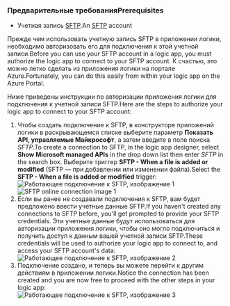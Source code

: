 ### <a name="prerequisites"></a><span data-ttu-id="22b60-101">Предварительные требования</span><span class="sxs-lookup"><span data-stu-id="22b60-101">Prerequisites</span></span>
* <span data-ttu-id="22b60-102">Учетная запись [SFTP](https://en.wikipedia.org/wiki/SSH_File_Transfer_Protocol).</span><span class="sxs-lookup"><span data-stu-id="22b60-102">An [SFTP](https://en.wikipedia.org/wiki/SSH_File_Transfer_Protocol) account</span></span>  

<span data-ttu-id="22b60-103">Прежде чем использовать учетную запись SFTP в приложении логики, необходимо авторизовать его для подключения к этой учетной записи.</span><span class="sxs-lookup"><span data-stu-id="22b60-103">Before you can use your SFTP account in a logic app, you must authorize the logic app to connect to your SFTP account.</span></span> <span data-ttu-id="22b60-104">К счастью, это можно легко сделать из приложения логики на портале Azure.</span><span class="sxs-lookup"><span data-stu-id="22b60-104">Fortunately, you can do this easily from within your logic app on the Azure Portal.</span></span>  

<span data-ttu-id="22b60-105">Ниже приведены инструкции по авторизации приложения логики для подключения к учетной записи SFTP.</span><span class="sxs-lookup"><span data-stu-id="22b60-105">Here are the steps to authorize your logic app to connect to your SFTP account:</span></span>  

1. <span data-ttu-id="22b60-106">Чтобы создать подключение к SFTP, в конструкторе приложений логики в раскрывающемся списке выберите параметр **Показать API, управляемые Майкрософт**, а затем введите в поле поиска *SFTP*.</span><span class="sxs-lookup"><span data-stu-id="22b60-106">To create a connection to SFTP, in the logic app designer, select **Show Microsoft managed APIs** in the drop down list then enter *SFTP* in the search box.</span></span> <span data-ttu-id="22b60-107">Выберите триггер **SFTP - When a file is added or modified** (SFTP — при добавлении или изменении файла).</span><span class="sxs-lookup"><span data-stu-id="22b60-107">Select the **SFTP - When a file is added or modified** trigger:</span></span>  
   <span data-ttu-id="22b60-108">![Работающее подключение к SFTP, изображение 1](./media/connectors-create-api-sftp/sftp-1.png)</span><span class="sxs-lookup"><span data-stu-id="22b60-108">![SFTP online connection image 1](./media/connectors-create-api-sftp/sftp-1.png)</span></span>  
2. <span data-ttu-id="22b60-109">Если вы ранее не создавали подключения к SFTP, вам будет предложено ввести учетные данные SFTP.</span><span class="sxs-lookup"><span data-stu-id="22b60-109">If you haven't created any connections to SFTP before, you'll get prompted to provide your SFTP credentials.</span></span> <span data-ttu-id="22b60-110">Эти учетные данные будут использоваться для авторизации приложения логики, чтобы оно могло подключиться и получить доступ к данным вашей учетной записи SFTP.</span><span class="sxs-lookup"><span data-stu-id="22b60-110">These credentials will be used to authorize your logic app to connect to, and access your SFTP account's data:</span></span>  
   ![Работающее подключение к SFTP, изображение 2](./media/connectors-create-api-sftp/sftp-2.png)  
3. <span data-ttu-id="22b60-112">Подключение создано, и теперь вы можете перейти к другим действиям в приложении логики.</span><span class="sxs-lookup"><span data-stu-id="22b60-112">Notice the connection has been created and you are now free to proceed with the other steps in your logic app:</span></span>   
   ![Работающее подключение к SFTP, изображение 3](./media/connectors-create-api-sftp/sftp-3.png) 

